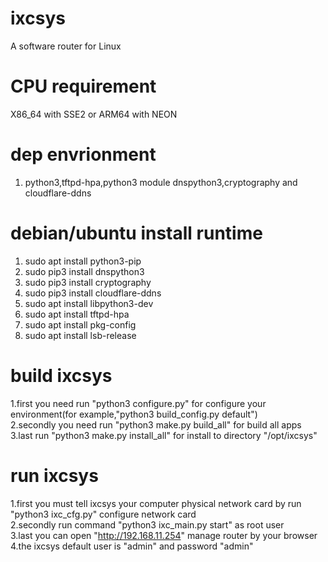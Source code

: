 # ixcsys
A software router for Linux   

# CPU requirement
X86_64 with SSE2 or ARM64 with NEON

# dep envrionment
1. python3,tftpd-hpa,python3 module dnspython3,cryptography and cloudflare-ddns


# debian/ubuntu install runtime
1. sudo apt install python3-pip
2. sudo pip3 install dnspython3
3. sudo pip3 install cryptography
4. sudo pip3 install cloudflare-ddns
5. sudo apt install libpython3-dev  
6. sudo apt install tftpd-hpa
7. sudo apt install pkg-config
8. sudo apt install lsb-release

# build ixcsys
1.first you need run "python3 configure.py" for configure your environment(for example,"python3 build_config.py default")    
2.secondly you need run "python3 make.py build_all" for build all apps
3.last run "python3 make.py install_all" for install to directory "/opt/ixcsys"    


# run ixcsys
1.first you must tell ixcsys your computer physical network card by run "python3 ixc_cfg.py" configure network card   
2.secondly run command "python3 ixc_main.py start" as root user   
3.last you can open "http://192.168.11.254" manage router by your browser  
4.the ixcsys default user is "admin" and password "admin"
